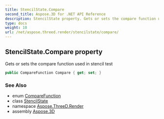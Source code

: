 ```yaml
---
title: StencilState.Compare
second_title: Aspose.3D for .NET API Reference
description: StencilState property. Gets or sets the compare function used in stencil test
type: docs
weight: 10
url: /net/aspose.threed.render/stencilstate/compare/
---
```

## StencilState.Compare property

Gets or sets the compare function used in stencil test

```csharp
public CompareFunction Compare { get; set; }
```

### See Also

* enum [CompareFunction](../../comparefunction/)
* class [StencilState](../)
* namespace [Aspose.ThreeD.Render](../../stencilstate/)
* assembly [Aspose.3D](../../../)



